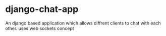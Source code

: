 # django-chat-app
An django based application which allows diffrent clients to chat with each other.
uses web sockets concept
